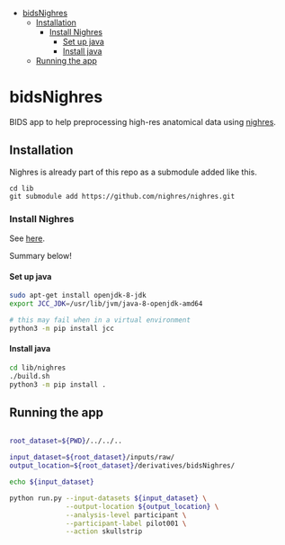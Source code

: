 - [bidsNighres](#bidsnighres)
    - [Installation](#installation)
        - [Install Nighres](#install-nighres)
            - [Set up java](#set-up-java)
            - [Install java](#install-java)
    - [Running the app](#running-the-app)

# bidsNighres

BIDS app to help preprocessing high-res anatomical data using
[nighres](https://nighres.readthedocs.io/en/latest/).

<!-- TODO seems hard to install JDK, nighres in virtual environment

### virtualenv

```bash
# create a new virtual environment in crc_nighres
$ virtualenv --python=python3 crc_nighres
# activate the new environment
$ source crc_nighres/bin/activate
```
-->

## Installation

Nighres is already part of this repo as a submodule added like this.

```
cd lib
git submodule add https://github.com/nighres/nighres.git
```

### Install Nighres

See [here](https://nighres.readthedocs.io/en/latest/installation.html).

Summary below!

#### Set up java

```bash
sudo apt-get install openjdk-8-jdk
export JCC_JDK=/usr/lib/jvm/java-8-openjdk-amd64

# this may fail when in a virtual environment
python3 -m pip install jcc
```

#### Install java

```bash
cd lib/nighres
./build.sh
python3 -m pip install .
```

<!--
### Docker

```
docker run --rm \
-v /home/remi/gin/V5_high-res/pilot_1:/data \
-p 8888:8888 nighres
```

Running this might require to kill some process (java) that uses the 8888 port.

```
docker rm -fv $(docker ps -aq)  # Remove all containers
sudo lsof -i -P -n | grep <port number>  # List who's using the port
sudo kill <process id>
```

https://stackoverflow.com/questions/37971961/docker-error-bind-address-already-in-use
-->

## Running the app

```bash

root_dataset=${PWD}/../../..

input_dataset=${root_dataset}/inputs/raw/
output_location=${root_dataset}/derivatives/bidsNighres/

echo ${input_dataset}

python run.py --input-datasets ${input_dataset} \
              --output-location ${output_location} \
              --analysis-level participant \
              --participant-label pilot001 \
              --action skullstrip
```
